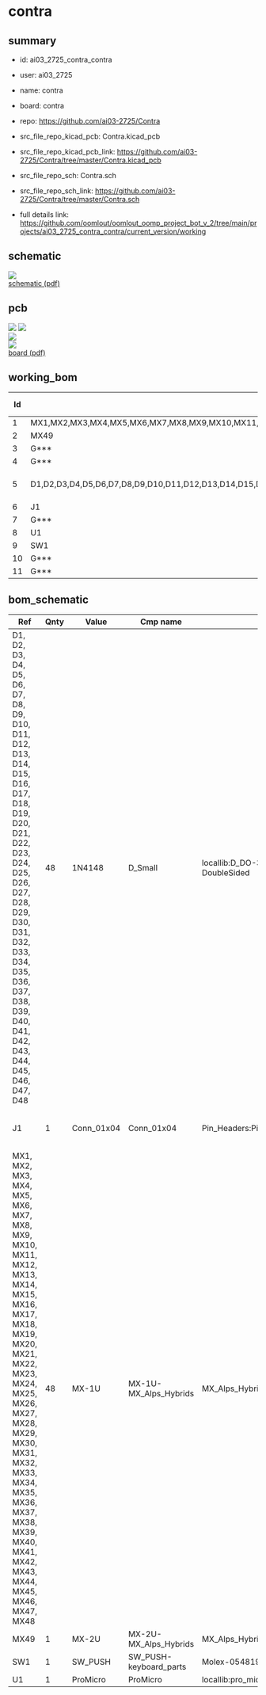 # contra
 
## summary 
* id: ai03_2725_contra_contra
* user: ai03_2725
* name: contra
* board: contra
* repo: https://github.com/ai03-2725/Contra
* src_file_repo_kicad_pcb: Contra.kicad_pcb
* src_file_repo_kicad_pcb_link: https://github.com/ai03-2725/Contra/tree/master/Contra.kicad_pcb


* src_file_repo_sch: Contra.sch
* src_file_repo_sch_link: https://github.com/ai03-2725/Contra/tree/master/Contra.sch
* full details link: https://github.com/oomlout/oomlout_oomp_project_bot_v_2/tree/main/projects/ai03_2725_contra_contra/current_version/working  

## schematic  
![](working_schematic_600.png)  
[schematic (pdf)](working_schematic.pdf) 






















## pcb  
![](working_3d_600.png) 
![](working_3d_front_600.png)  
![](working_3d_back_600.png)  
![](working_600.png)  
[board (pdf)](working.pdf)  

## working_bom
| Id | Designator | Footprint | Quantity | Designation | Supplier and ref |  | None | 
| --- | --- | --- | --- | --- | --- | --- | --- | 
| 1 | MX1,MX2,MX3,MX4,MX5,MX6,MX7,MX8,MX9,MX10,MX11,MX12,MX13,MX14,MX15,MX16,MX17,MX18,MX19,MX20,MX21,MX22,MX23,MX24,MX25,MX26,MX27,MX28,MX29,MX30,MX31,MX32,MX33,MX34,MX35,MX36,MX37,MX38,MX39,MX40,MX41,MX42,MX43,MX44,MX45,MX46,MX47,MX48 | MX-1U-NoLED | 48 | MX-1U |  |  | [''] | 
| 2 | MX49 | MX-2U-ReversedStabilizers-NoLED | 1 | MX-2U |  |  | [''] | 
| 3 | G*** | cartel | 1 | LOGO |  |  | [''] | 
| 4 | G*** | contra | 1 | LOGO |  |  | [''] | 
| 5 | D1,D2,D3,D4,D5,D6,D7,D8,D9,D10,D11,D12,D13,D14,D15,D16,D17,D18,D19,D20,D21,D22,D23,D24,D25,D26,D27,D28,D29,D30,D31,D32,D33,D34,D35,D36,D37,D38,D39,D40,D41,D42,D43,D44,D45,D46,D47,D48 | D_DO-35_SOD27_P7.62mm_Horizontal-DoubleSided | 48 | 1N4148 |  |  | [''] | 
| 6 | J1 | Pin_Header_Straight_1x04_Pitch2.54mm | 1 | Conn_01x04 |  |  | [''] | 
| 7 | G*** | ai-ring-6mm | 1 | LOGO |  |  | [''] | 
| 8 | U1 | pro_micro | 1 | ProMicro |  |  | [''] | 
| 9 | SW1 | PushButton_6x6mm_TH_Pretty | 1 | SW_PUSH |  |  | [''] | 
| 10 | G*** | ai-ring-6mm-FancyAss | 1 | LOGO |  |  | [''] | 
| 11 | G*** | ai-ring-6mm-FancyAss-Mask | 1 | LOGO |  |  | [''] | 


## bom_schematic
| Ref | Qnty | Value | Cmp name | Footprint | Description | Vendor | DNP | 
| --- | --- | --- | --- | --- | --- | --- | --- | 
| D1, D2, D3, D4, D5, D6, D7, D8, D9, D10, D11, D12, D13, D14, D15, D16, D17, D18, D19, D20, D21, D22, D23, D24, D25, D26, D27, D28, D29, D30, D31, D32, D33, D34, D35, D36, D37, D38, D39, D40, D41, D42, D43, D44, D45, D46, D47, D48 | 48 | 1N4148 | D_Small | locallib:D_DO-35_SOD27_P7.62mm_Horizontal-DoubleSided | Diode, small symbol |  |  | 
| J1 | 1 | Conn_01x04 | Conn_01x04 | Pin_Headers:Pin_Header_Straight_1x04_Pitch2.54mm | Generic connector, single row, 01x04, script generated (kicad-library-utils/schlib/autogen/connector/) |  |  | 
| MX1, MX2, MX3, MX4, MX5, MX6, MX7, MX8, MX9, MX10, MX11, MX12, MX13, MX14, MX15, MX16, MX17, MX18, MX19, MX20, MX21, MX22, MX23, MX24, MX25, MX26, MX27, MX28, MX29, MX30, MX31, MX32, MX33, MX34, MX35, MX36, MX37, MX38, MX39, MX40, MX41, MX42, MX43, MX44, MX45, MX46, MX47, MX48 | 48 | MX-1U | MX-1U-MX_Alps_Hybrids | MX_Alps_Hybrid:MX-1U-NoLED |  |  |  | 
| MX49 | 1 | MX-2U | MX-2U-MX_Alps_Hybrids | MX_Alps_Hybrid:MX-2U-ReversedStabilizers-NoLED |  |  |  | 
| SW1 | 1 | SW_PUSH | SW_PUSH-keyboard_parts | Molex-0548190589:PushButton_6x6mm_TH_Pretty |  |  |  | 
| U1 | 1 | ProMicro | ProMicro | locallib:pro_micro |  |  |  | 



